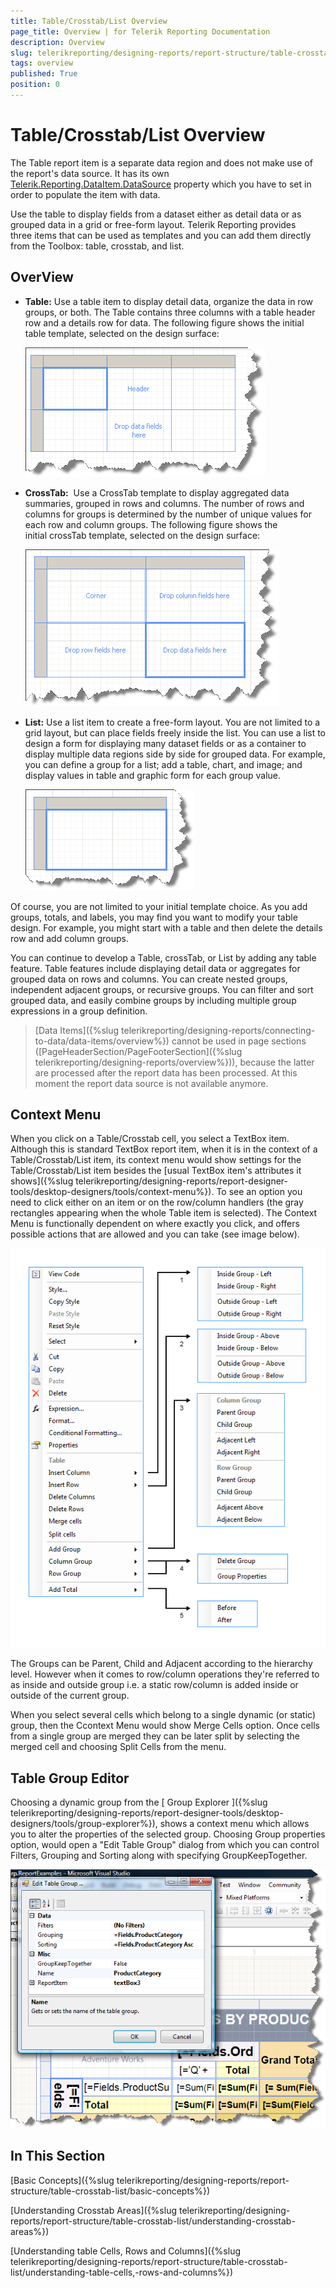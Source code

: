 ```yaml
---
title: Table/Crosstab/List Overview
page_title: Overview | for Telerik Reporting Documentation
description: Overview
slug: telerikreporting/designing-reports/report-structure/table-crosstab-list/overview
tags: overview
published: True
position: 0
---
```


# Table/Crosstab/List Overview



The Table report item is a separate data region and does not make use of the report's data source. It has its own          [Telerik.Reporting.DataItem.DataSource](/reporting/api/Telerik.Reporting.DataItem#Telerik_Reporting_DataItem_DataSource)  property which you have to set in order to populate the item with data.       

Use the table to display fields from a dataset either as detail data or as grouped data in a grid or free-form layout. Telerik Reporting provides three items that can be used as templates and you can add them directly from the Toolbox: table, crosstab, and list.

## OverView

* __Table:__ Use a table item to display detail data, organize the data in row groups, or both. The Table contains three columns with a table header row and a details row for data. The following figure shows the initial table template, selected on the design surface:                 

  ![](images/table1.png)

* __CrossTab:__  Use a CrossTab template to display aggregated data summaries, grouped in rows and columns. The number of rows and columns for groups is determined by the number of unique values for each row and column groups. The following figure shows the initial crossTab template, selected on the design surface:                 

  ![](images/table2.png)

* __List:__ Use a list item to create a free-form layout. You are not limited to a grid layout, but can place fields freely inside the list. You can use a list to design a form for displaying many dataset fields or as a container to display multiple data regions side by side for grouped data. For example, you can define a group for a list; add a table, chart, and image; and display values in table and graphic form for each group value.                 

  ![](images/table3.png)

Of course, you are not limited to your initial template choice. As you add groups, totals, and labels, you may find you want to modify your table design. For example, you might start with a table and then delete the details row and add column groups.

You can continue to develop a Table, crossTab, or List by adding any table feature. Table features include displaying detail data or aggregates for grouped data on rows and columns. You can create nested groups, independent adjacent groups, or recursive groups. You can filter and sort grouped data, and easily combine groups by including multiple group expressions in a group definition.

> [Data Items]({%slug telerikreporting/designing-reports/connecting-to-data/data-items/overview%}) cannot be used in page sections ([PageHeaderSection/PageFooterSection]({%slug telerikreporting/designing-reports/overview%})), because the latter are processed             after the report data has been processed. At this moment the report data source is not available anymore.           


## Context Menu

When you click on a Table/Crosstab cell, you select a TextBox item. Although this is standard TextBox report item, when it is in the context of a Table/Crosstab/List item, its context menu would show settings for the Table/Crosstab/List item besides the [usual TextBox item's attributes it shows]({%slug telerikreporting/designing-reports/report-designer-tools/desktop-designers/tools/context-menu%}).            To see an option you need to click either on an item or on the row/column handlers (the gray rectangles appearing when the whole Table item is selected). The Context Menu is functionally dependent on where exactly you click, and offers possible actions that are allowed and you can take (see image below).           

  ![](images/CrossTabContextMenu2.png)

The Groups can be Parent, Child and Adjacent according to the hierarchy level. However when it comes to row/column operations they're referred to as inside and outside group i.e. a static row/column is added inside or outside of the current group.

When you select several cells which belong to a single dynamic (or static) group, then the Ccontext Menu would show Merge Cells option. Once cells from a single group are merged they can be later split by selecting the merged cell and choosing Split Cells from the menu.

## Table Group Editor

Choosing a dynamic group from the           [          Group             Explorer        ]({%slug telerikreporting/designing-reports/report-designer-tools/desktop-designers/tools/group-explorer%}), shows a context menu which allows you to alter the           properties of the selected group. Choosing Group properties option,           would open a "Edit Table Group" dialog from which you can control           Filters, Grouping and Sorting along with specifying GroupKeepTogether.           

  ![](images/TableGroupEditor.png)

## In This Section

[Basic Concepts]({%slug telerikreporting/designing-reports/report-structure/table-crosstab-list/basic-concepts%})

[Understanding Crosstab Areas]({%slug telerikreporting/designing-reports/report-structure/table-crosstab-list/understanding-crosstab-areas%})

[Understanding table Cells, Rows and Columns]({%slug telerikreporting/designing-reports/report-structure/table-crosstab-list/understanding-table-cells,-rows-and-columns%})

